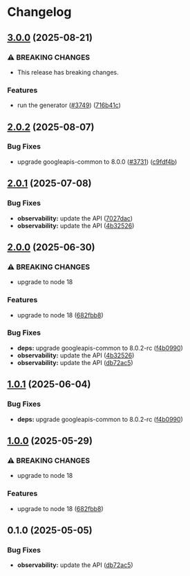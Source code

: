 # Changelog

## [3.0.0](https://github.com/googleapis/google-api-nodejs-client/compare/observability-v2.0.2...observability-v3.0.0) (2025-08-21)


### ⚠ BREAKING CHANGES

* This release has breaking changes.

### Features

* run the generator ([#3749](https://github.com/googleapis/google-api-nodejs-client/issues/3749)) ([716b41c](https://github.com/googleapis/google-api-nodejs-client/commit/716b41cf75e2983777ae1f40f2ef0e01a85bcce3))

## [2.0.2](https://github.com/googleapis/google-api-nodejs-client/compare/observability-v2.0.1...observability-v2.0.2) (2025-08-07)


### Bug Fixes

* upgrade googleapis-common to 8.0.0  ([#3731](https://github.com/googleapis/google-api-nodejs-client/issues/3731)) ([c9fdf4b](https://github.com/googleapis/google-api-nodejs-client/commit/c9fdf4b34d6c9bcf608eee35dd281d4680be9797))

## [2.0.1](https://github.com/googleapis/google-api-nodejs-client/compare/observability-v2.0.0...observability-v2.0.1) (2025-07-08)


### Bug Fixes

* **observability:** update the API ([7027dac](https://github.com/googleapis/google-api-nodejs-client/commit/7027dac88864ac4980f1a58557be35202b0cbbe9))
* **observability:** update the API ([4b32526](https://github.com/googleapis/google-api-nodejs-client/commit/4b325263b6fe52fc39a36c72171b8b61ffe514e0))

## [2.0.0](https://github.com/googleapis/google-api-nodejs-client/compare/observability-v1.0.1...observability-v2.0.0) (2025-06-30)


### ⚠ BREAKING CHANGES

* upgrade to node 18

### Features

* upgrade to node 18 ([682fbb8](https://github.com/googleapis/google-api-nodejs-client/commit/682fbb869189ae92b3e9a194d37d0548af0c1f92))


### Bug Fixes

* **deps:** upgrade googleapis-common to 8.0.2-rc ([f4b0990](https://github.com/googleapis/google-api-nodejs-client/commit/f4b099071040cfbcfe4a2e7d487d45ee93b369e0))
* **observability:** update the API ([4b32526](https://github.com/googleapis/google-api-nodejs-client/commit/4b325263b6fe52fc39a36c72171b8b61ffe514e0))
* **observability:** update the API ([db72ac5](https://github.com/googleapis/google-api-nodejs-client/commit/db72ac53d2e2c0ff3eace36a13199f4e39291802))

## [1.0.1](https://github.com/googleapis/google-api-nodejs-client/compare/observability-v1.0.0...observability-v1.0.1) (2025-06-04)


### Bug Fixes

* **deps:** upgrade googleapis-common to 8.0.2-rc ([f4b0990](https://github.com/googleapis/google-api-nodejs-client/commit/f4b099071040cfbcfe4a2e7d487d45ee93b369e0))

## [1.0.0](https://github.com/googleapis/google-api-nodejs-client/compare/observability-v0.1.0...observability-v1.0.0) (2025-05-29)


### ⚠ BREAKING CHANGES

* upgrade to node 18

### Features

* upgrade to node 18 ([682fbb8](https://github.com/googleapis/google-api-nodejs-client/commit/682fbb869189ae92b3e9a194d37d0548af0c1f92))

## 0.1.0 (2025-05-05)


### Bug Fixes

* **observability:** update the API ([db72ac5](https://github.com/googleapis/google-api-nodejs-client/commit/db72ac53d2e2c0ff3eace36a13199f4e39291802))
